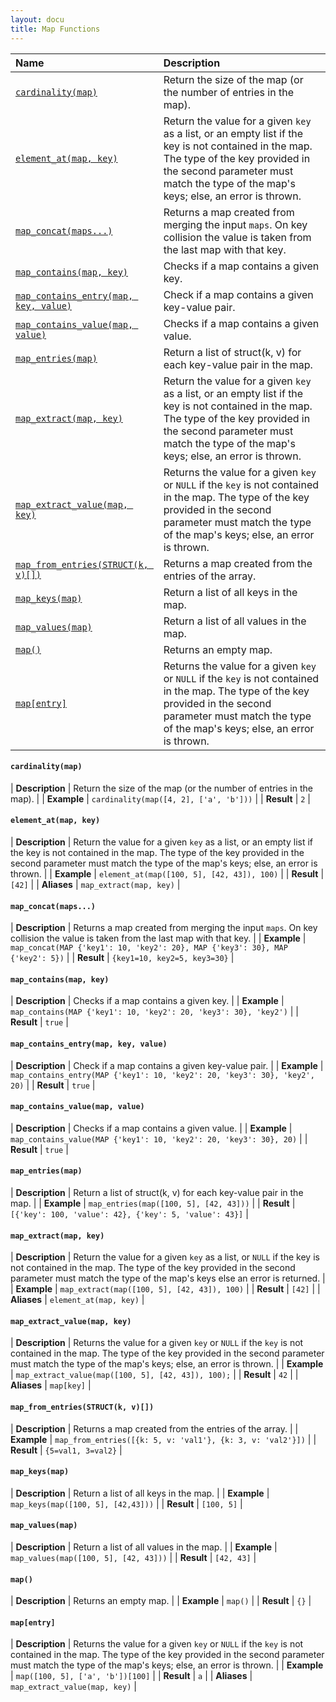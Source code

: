 ```yaml
---
layout: docu
title: Map Functions
---
```


<!-- markdownlint-disable MD001 -->

| Name | Description |
|:--|:-------|
| [`cardinality(map)`](#cardinalitymap) | Return the size of the map (or the number of entries in the map). |
| [`element_at(map, key)`](#element_atmap-key) | Return the value for a given `key` as a list, or an empty list if the key is not contained in the map. The type of the key provided in the second parameter must match the type of the map's keys; else, an error is thrown. |
| [`map_concat(maps...)`](#map_concatmaps) | Returns a map created from merging the input `maps`. On key collision the value is taken from the last map with that key. |
| [`map_contains(map, key)`](#map_containsmap-key) | Checks if a map contains a given key. |
| [`map_contains_entry(map, key, value)`](#map_contains_entrymap-key-value) | Check if a map contains a given key-value pair. |
| [`map_contains_value(map, value)`](#map_contains_valuemap-value) | Checks if a map contains a given value. |
| [`map_entries(map)`](#map_entriesmap) | Return a list of struct(k, v) for each key-value pair in the map. |
| [`map_extract(map, key)`](#map_extractmap-key) | Return the value for a given `key` as a list, or an empty list if the key is not contained in the map. The type of the key provided in the second parameter must match the type of the map's keys; else, an error is thrown. |
| [`map_extract_value(map, key)`](#map_extract_valuemap-key) | Returns the value for a given `key` or `NULL` if the `key` is not contained in the map. The type of the key provided in the second parameter must match the type of the map's keys; else, an error is thrown. |
| [`map_from_entries(STRUCT(k, v)[])`](#map_from_entriesstructk-v) | Returns a map created from the entries of the array. |
| [`map_keys(map)`](#map_keysmap) | Return a list of all keys in the map. |
| [`map_values(map)`](#map_valuesmap) | Return a list of all values in the map. |
| [`map()`](#map) | Returns an empty map. |
| [`map[entry]`](#mapentry) | Returns the value for a given `key` or `NULL` if the `key` is not contained in the map. The type of the key provided in the second parameter must match the type of the map's keys; else, an error is thrown. |

#### `cardinality(map)`

<div class="nostroke_table"></div>

| **Description** | Return the size of the map (or the number of entries in the map). |
| **Example** | `cardinality(map([4, 2], ['a', 'b']))` |
| **Result** | `2` |

#### `element_at(map, key)`

<div class="nostroke_table"></div>

| **Description** | Return the value for a given `key` as a list, or an empty list if the key is not contained in the map. The type of the key provided in the second parameter must match the type of the map's keys; else, an error is thrown. |
| **Example** | `element_at(map([100, 5], [42, 43]), 100)` |
| **Result** | `[42]` |
| **Aliases** | `map_extract(map, key)` |

#### `map_concat(maps...)`

<div class="nostroke_table"></div>

| **Description** | Returns a map created from merging the input `maps`. On key collision the value is taken from the last map with that key. |
| **Example** | `map_concat(MAP {'key1': 10, 'key2': 20}, MAP {'key3': 30}, MAP {'key2': 5})` |
| **Result** | `{key1=10, key2=5, key3=30}` |

#### `map_contains(map, key)`

<div class="nostroke_table"></div>

| **Description** | Checks if a map contains a given key. |
| **Example** | `map_contains(MAP {'key1': 10, 'key2': 20, 'key3': 30}, 'key2')` |
| **Result** | `true` |

#### `map_contains_entry(map, key, value)`

<div class="nostroke_table"></div>

| **Description** | Check if a map contains a given key-value pair. |
| **Example** | `map_contains_entry(MAP {'key1': 10, 'key2': 20, 'key3': 30}, 'key2', 20)` |
| **Result** | `true` |

#### `map_contains_value(map, value)`

<div class="nostroke_table"></div>

| **Description** | Checks if a map contains a given value. |
| **Example** | `map_contains_value(MAP {'key1': 10, 'key2': 20, 'key3': 30}, 20)` |
| **Result** | `true` |

#### `map_entries(map)`

<div class="nostroke_table"></div>

| **Description** | Return a list of struct(k, v) for each key-value pair in the map. |
| **Example** | `map_entries(map([100, 5], [42, 43]))` |
| **Result** | `[{'key': 100, 'value': 42}, {'key': 5, 'value': 43}]` |

#### `map_extract(map, key)`

<div class="nostroke_table"></div>

| **Description** | Return the value for a given `key` as a list, or `NULL` if the key is not contained in the map. The type of the key provided in the second parameter must match the type of the map's keys else an error is returned. |
| **Example** | `map_extract(map([100, 5], [42, 43]), 100)` |
| **Result** | `[42]` |
| **Aliases** | `element_at(map, key)` |

#### `map_extract_value(map, key)`

<div class="nostroke_table"></div>

| **Description** | Returns the value for a given `key` or `NULL` if the `key` is not contained in the map. The type of the key provided in the second parameter must match the type of the map's keys; else, an error is thrown. |
| **Example** | `map_extract_value(map([100, 5], [42, 43]), 100);` |
| **Result** | `42` |
| **Aliases** | `map[key]` |

#### `map_from_entries(STRUCT(k, v)[])`

<div class="nostroke_table"></div>

| **Description** | Returns a map created from the entries of the array. |
| **Example** | `map_from_entries([{k: 5, v: 'val1'}, {k: 3, v: 'val2'}])` |
| **Result** | `{5=val1, 3=val2}` |

#### `map_keys(map)`

<div class="nostroke_table"></div>

| **Description** | Return a list of all keys in the map. |
| **Example** | `map_keys(map([100, 5], [42,43]))` |
| **Result** | `[100, 5]` |

#### `map_values(map)`

<div class="nostroke_table"></div>

| **Description** | Return a list of all values in the map. |
| **Example** | `map_values(map([100, 5], [42, 43]))` |
| **Result** | `[42, 43]` |

#### `map()`

<div class="nostroke_table"></div>

| **Description** | Returns an empty map. |
| **Example** | `map()` |
| **Result** | `{}` |

#### `map[entry]`

<div class="nostroke_table"></div>

| **Description** | Returns the value for a given `key` or `NULL` if the `key` is not contained in the map. The type of the key provided in the second parameter must match the type of the map's keys; else, an error is thrown. |
| **Example** | `map([100, 5], ['a', 'b'])[100]` |
| **Result** | `a` |
| **Aliases** | `map_extract_value(map, key)` |
